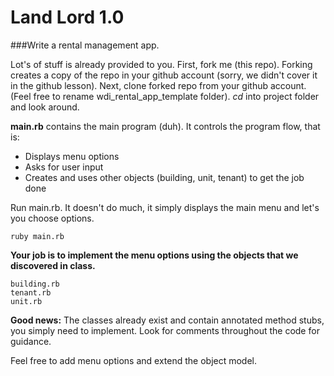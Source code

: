 Land Lord 1.0
=============


###Write a rental management app.

Lot's of stuff is already provided to you. First, fork me (this repo). Forking creates a copy of the repo in your github account (sorry, we didn't cover it in the github lesson). Next, clone forked repo from your github account. (Feel free to rename wdi_rental_app_template folder). *cd* into project folder and look around.

**main.rb** contains the main program (duh). It controls the program flow, that is:

- Displays menu options
- Asks for user input
- Creates and uses other objects (building, unit, tenant) to get the job done 

Run main.rb. It doesn't do much, it simply displays the main menu and let's you choose options.

	ruby main.rb
	
**Your job is to implement the menu options using the objects that we discovered in class.**

	building.rb
	tenant.rb
	unit.rb
	
**Good news:** The classes already exist and contain annotated method stubs, you simply need to implement. Look for comments throughout the code for guidance.

Feel free to add menu options and extend the object model.		
	





